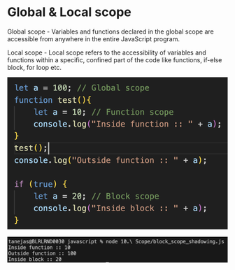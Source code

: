 # Global & Local scope

Global scope - Variables and functions declared in the global scope are accessible from anywhere in the entire JavaScript program.

Local scope - Local scope refers to the accessibility of variables and functions within a specific, confined part of the code like functions, if-else block, for loop etc.

![alt text](images/code.png)

![alt text](images/output.png)